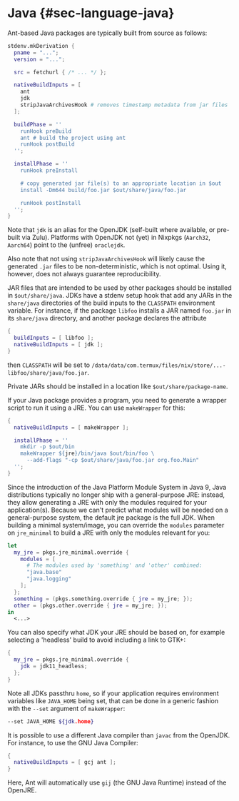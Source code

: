 # Java {#sec-language-java}

Ant-based Java packages are typically built from source as follows:

```nix
stdenv.mkDerivation {
  pname = "...";
  version = "...";

  src = fetchurl { /* ... */ };

  nativeBuildInputs = [
    ant
    jdk
    stripJavaArchivesHook # removes timestamp metadata from jar files
  ];

  buildPhase = ''
    runHook preBuild
    ant # build the project using ant
    runHook postBuild
  '';

  installPhase = ''
    runHook preInstall

    # copy generated jar file(s) to an appropriate location in $out
    install -Dm644 build/foo.jar $out/share/java/foo.jar

    runHook postInstall
  '';
}
```

Note that `jdk` is an alias for the OpenJDK (self-built where available,
or pre-built via Zulu). Platforms with OpenJDK not (yet) in Nixpkgs
(`Aarch32`, `Aarch64`) point to the (unfree) `oraclejdk`.

Also note that not using `stripJavaArchivesHook` will likely cause the
generated `.jar` files to be non-deterministic, which is not optimal.
Using it, however, does not always guarantee reproducibility.

JAR files that are intended to be used by other packages should be
installed in `$out/share/java`. JDKs have a stdenv setup hook that add
any JARs in the `share/java` directories of the build inputs to the
`CLASSPATH` environment variable. For instance, if the package `libfoo`
installs a JAR named `foo.jar` in its `share/java` directory, and
another package declares the attribute

```nix
{
  buildInputs = [ libfoo ];
  nativeBuildInputs = [ jdk ];
}
```

then `CLASSPATH` will be set to
`/data/data/com.termux/files/nix/store/...-libfoo/share/java/foo.jar`.

Private JARs should be installed in a location like
`$out/share/package-name`.

If your Java package provides a program, you need to generate a wrapper
script to run it using a JRE. You can use `makeWrapper` for this:

```nix
{
  nativeBuildInputs = [ makeWrapper ];

  installPhase = ''
    mkdir -p $out/bin
    makeWrapper ${jre}/bin/java $out/bin/foo \
      --add-flags "-cp $out/share/java/foo.jar org.foo.Main"
  '';
}
```

Since the introduction of the Java Platform Module System in Java 9,
Java distributions typically no longer ship with a general-purpose JRE:
instead, they allow generating a JRE with only the modules required for
your application(s). Because we can't predict what modules will be
needed on a general-purpose system, the default jre package is the full
JDK. When building a minimal system/image, you can override the
`modules` parameter on `jre_minimal` to build a JRE with only the
modules relevant for you:

```nix
let
  my_jre = pkgs.jre_minimal.override {
    modules = [
      # The modules used by 'something' and 'other' combined:
      "java.base"
      "java.logging"
    ];
  };
  something = (pkgs.something.override { jre = my_jre; });
  other = (pkgs.other.override { jre = my_jre; });
in
  <...>
```

You can also specify what JDK your JRE should be based on, for example
selecting a 'headless' build to avoid including a link to GTK+:

```nix
{
  my_jre = pkgs.jre_minimal.override {
    jdk = jdk11_headless;
  };
}
```

Note all JDKs passthru `home`, so if your application requires
environment variables like `JAVA_HOME` being set, that can be done in a
generic fashion with the `--set` argument of `makeWrapper`:

```bash
--set JAVA_HOME ${jdk.home}
```

It is possible to use a different Java compiler than `javac` from the
OpenJDK. For instance, to use the GNU Java Compiler:

```nix
{
  nativeBuildInputs = [ gcj ant ];
}
```

Here, Ant will automatically use `gij` (the GNU Java Runtime) instead of
the OpenJRE.
